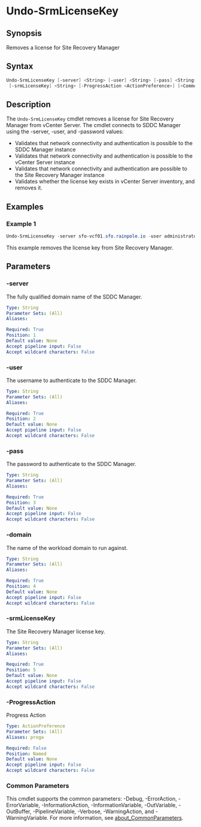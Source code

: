 # Undo-SrmLicenseKey

## Synopsis

Removes a license for Site Recovery Manager

## Syntax

```powershell
Undo-SrmLicenseKey [-server] <String> [-user] <String> [-pass] <String> [-domain] <String>
 [-srmLicenseKey] <String> [-ProgressAction <ActionPreference>] [<CommonParameters>]
```

## Description

The `Undo-SrmLicenseKey` cmdlet removes a license for Site Recovery Manager from vCenter Server.
The cmdlet connects to SDDC Manager using the -server, -user, and -password values:

- Validates that network connectivity and authentication is possible to the SDDC Manager instance
- Validates that network connectivity and authentication is possible to the vCenter Server instance
- Validates that network connectivity and authentication are possible to the Site Recovery Manager instance
- Validates whether the license key exists in vCenter Server inventory, and removes it.

## Examples

### Example 1

```powershell
Undo-SrmLicenseKey -server sfo-vcf01.sfo.rainpole.io -user administrator@vsphere.local -pass VMw@re1! -domain sfo-m01 -srmLicenseKey 00000-11111-22222-33333-4444
```

This example removes the license key from Site Recovery Manager.

## Parameters

### -server

The fully qualified domain name of the SDDC Manager.

```yaml
Type: String
Parameter Sets: (All)
Aliases:

Required: True
Position: 1
Default value: None
Accept pipeline input: False
Accept wildcard characters: False
```

### -user

The username to authenticate to the SDDC Manager.

```yaml
Type: String
Parameter Sets: (All)
Aliases:

Required: True
Position: 2
Default value: None
Accept pipeline input: False
Accept wildcard characters: False
```

### -pass

The password to authenticate to the SDDC Manager.

```yaml
Type: String
Parameter Sets: (All)
Aliases:

Required: True
Position: 3
Default value: None
Accept pipeline input: False
Accept wildcard characters: False
```

### -domain

The name of the workload domain to run against.

```yaml
Type: String
Parameter Sets: (All)
Aliases:

Required: True
Position: 4
Default value: None
Accept pipeline input: False
Accept wildcard characters: False
```

### -srmLicenseKey

The Site Recovery Manager license key.

```yaml
Type: String
Parameter Sets: (All)
Aliases:

Required: True
Position: 5
Default value: None
Accept pipeline input: False
Accept wildcard characters: False
```

### -ProgressAction

Progress Action

```yaml
Type: ActionPreference
Parameter Sets: (All)
Aliases: proga

Required: False
Position: Named
Default value: None
Accept pipeline input: False
Accept wildcard characters: False
```

### Common Parameters

This cmdlet supports the common parameters: -Debug, -ErrorAction, -ErrorVariable, -InformationAction, -InformationVariable, -OutVariable, -OutBuffer, -PipelineVariable, -Verbose, -WarningAction, and -WarningVariable. For more information, see [about_CommonParameters](http://go.microsoft.com/fwlink/?LinkID=113216).

